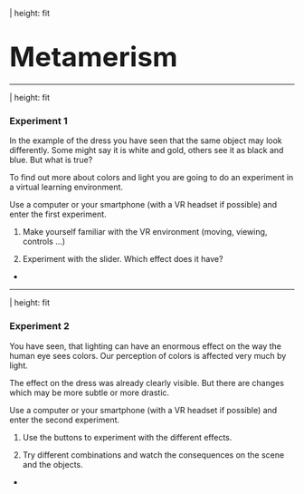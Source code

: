 | height: fit

# <big><big><big>Metamerism</big></big></big>

---

| height: fit

<div>

### Experiment 1

In the example of the dress you have seen that the same
object may look differently. Some might say it is white and
gold, others see it as black and blue. But what is true?

To find out more about colors and light you are going to do
an experiment in a virtual learning environment.

Use a computer or your smartphone (with a VR headset if
possible) and enter the first experiment.

1. Make yourself familiar with the VR environment
(moving, viewing, controls ...)

2. Experiment with the slider. Which effect does it have?

</div>

-

<scene1 />

---

| height: fit

<div>

### Experiment 2

You have seen, that lighting can have an enormous effect on
the way the human eye sees colors. Our perception of colors
is affected very much by light.

The effect on the dress was already clearly visible. But there are changes which may be more subtle or more drastic.

Use a computer or your smartphone (with a VR headset if
possible) and enter the second experiment.

1. Use the buttons to experiment with the different effects.

2. Try different combinations and watch the consequences
on the scene and the objects.

</div>

-


